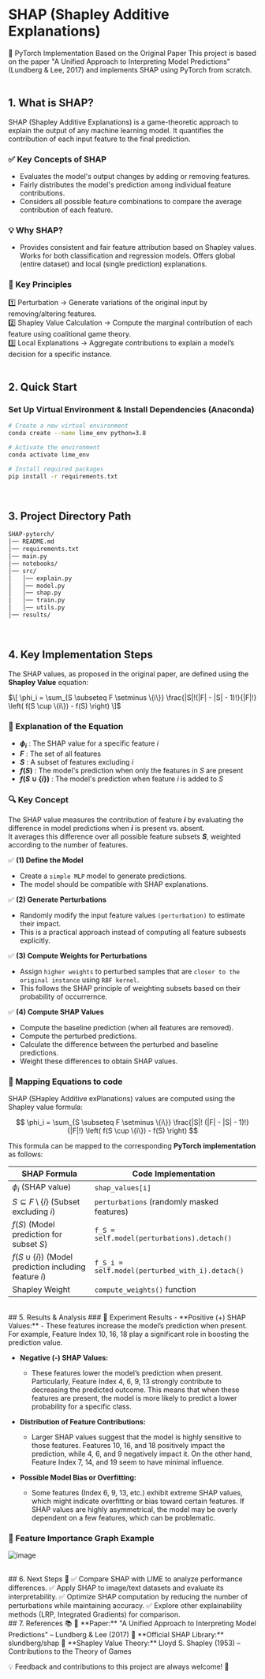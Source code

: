 # SHAP (Shapley Additive Explanations)
📢 PyTorch Implementation Based on the Original Paper
This project is based on the paper "A Unified Approach to Interpreting Model Predictions" (Lundberg & Lee, 2017)
and implements SHAP using PyTorch from scratch.
<br/>
<br/>
## 1. What is SHAP?
SHAP (Shapley Additive Explanations) is a game-theoretic approach to explain the output of any machine learning model.
It quantifies the contribution of each input feature to the final prediction.

### ✅ Key Concepts of SHAP
  - Evaluates the model's output changes by adding or removing features.
  - Fairly distributes the model's prediction among individual feature contributions.
  - Considers all possible feature combinations to compare the average contribution of each feature.

### 💡 Why SHAP? <br/>
- Provides consistent and fair feature attribution based on Shapley values. Works for both classification and regression models. Offers global (entire dataset) and local (single prediction) explanations.

### 🌟 Key Principles <br/>
1️⃣ Perturbation → Generate variations of the original input by removing/altering features.<br/>
2️⃣ Shapley Value Calculation → Compute the marginal contribution of each feature using coalitional game theory.<br/>
3️⃣ Local Explanations → Aggregate contributions to explain a model’s decision for a specific instance.
<br/>
<br/>
## 2. Quick Start
### **Set Up Virtual Environment & Install Dependencies (Anaconda)**
```bash
# Create a new virtual environment
conda create --name lime_env python=3.8

# Activate the environment
conda activate lime_env

# Install required packages
pip install -r requirements.txt
```
<br/>

## 3. Project Directory Path

```bash
SHAP-pytorch/
│── README.md                 
│── requirements.txt
│── main.py
│── notebooks/     
│── src/                      
│   │── explain.py
│   │── model.py          
│   │── shap.py
│   │── train.py                
│   │── utils.py              
│── results/
```
<br/>

## 4. Key Implementation Steps

The SHAP values, as proposed in the original paper, are defined using the **Shapley Value** equation:

$\[
\phi_i = \sum_{S \subseteq F \setminus \{i\}} \frac{|S|!(|F| - |S| - 1)!}{|F|!} \left( f(S \cup \{i\}) - f(S) \right)
\]$

### 📌 Explanation of the Equation

- **$\phi_i$** : The SHAP value for a specific feature $i$  
- **$F$** : The set of all features  
- **$S$** : A subset of features excluding $i$  
- **$f(S)$** : The model's prediction when only the features in $S$ are present  
- **$f(S \cup \{i\})$** : The model's prediction when feature $i$ is added to $S$  
  

### 🔍 Key Concept

The SHAP value measures the contribution of feature **$i$** by evaluating the difference in model predictions when **$i$** is present vs. absent.  
It averages this difference over all possible feature subsets **$S$**, weighted according to the number of features.


✅ **(1) Define the Model**
  - Create a `simple MLP` model to generate predictions.
  - The model should be compatible with SHAP explanations.
    
✅ **(2) Generate Perturbations**
  - Randomly modify the input feature values `(perturbation)` to estimate their impact.
  - This is a practical approach instead of computing all feature subsests explicitly.

✅ **(3) Compute Weights for Perturbations**
  - Assign `higher weights` to perturbed samples that are `closer to the original instance` using `RBF kernel`.
  - This follows the SHAP principle of weighting subsets based on their probability of occurrernce.
    
✅ **(4) Compute SHAP Values**
  - Compute the baseline prediction (when all features are removed).
  - Compute the perturbed predictions.
  - Calculate the difference between the perturbed and baseline predictions.
  - Weight these differences to obtain SHAP values.

### 🌟 Mapping Equations to code

SHAP (SHapley Additive exPlanations) values are computed using the Shapley value formula:

$$
\phi_i = \sum_{S \subseteq F \setminus \{i\}} \frac{|S|! (|F| - |S| - 1)!}{|F|!} \left( f(S \cup \{i\}) - f(S) \right)
$$

This formula can be mapped to the corresponding **PyTorch implementation** as follows:

| **SHAP Formula** | **Code Implementation** |
|-----------------|----------------------|
| $\phi_i$ (SHAP value) | `shap_values[i]` |
| $S \subseteq F \setminus \{i\}$ (Subset excluding $i$) | `perturbations` (randomly masked features) |
| $f(S)$ (Model prediction for subset $S$) | `f_S = self.model(perturbations).detach()` |
| $f(S \cup \{i\})$ (Model prediction including feature $i$) | `f_S_i = self.model(perturbed_with_i).detach()` |
| Shapley Weight | `compute_weights()` function |

<br/>
## 5. Results & Analysis
### 🔹 Experiment Results
- **Positive (+) SHAP Values:**
  - These features increase the model’s prediction when present.
For example, Feature Index 10, 16, 18 play a significant role in boosting the prediction value.

- **Negative (-) SHAP Values:**
  - These features lower the model’s prediction when present.
Particularly, Feature Index 4, 6, 9, 13 strongly contribute to decreasing the predicted outcome.
This means that when these features are present, the model is more likely to predict a lower probability for a specific class.

- **Distribution of Feature Contributions:**
  - Larger SHAP values suggest that the model is highly sensitive to those features.
Features 10, 16, and 18 positively impact the prediction, while 4, 6, and 9 negatively impact it.
On the other hand, Feature Index 7, 14, and 19 seem to have minimal influence.


- **Possible Model Bias or Overfitting:**
  - Some features (Index 6, 9, 13, etc.) exhibit extreme SHAP values, which might indicate overfitting or bias toward certain features.
If SHAP values are highly asymmetrical, the model may be overly dependent on a few features, which can be problematic.


### 🔹 Feature Importance Graph Example

![image](https://github.com/user-attachments/assets/d5754b52-9d7a-4a77-a279-1a7ab207054f)

<br/>
## 6. Next Steps 🚀
✅ Compare SHAP with LIME to analyze performance differences.
✅ Apply SHAP to image/text datasets and evaluate its interpretability.
✅ Optimize SHAP computation by reducing the number of perturbations while maintaining accuracy.
✅ Explore other explainability methods (LRP, Integrated Gradients) for comparison.

<br/>
## 7. References 📚
📄 **Paper:** "A Unified Approach to Interpreting Model Predictions" – Lundberg & Lee (2017)
🔗 **Official SHAP Library:** slundberg/shap
📑 **Shapley Value Theory:** Lloyd S. Shapley (1953) – Contributions to the Theory of Games

💡 Feedback and contributions to this project are always welcome! 🚀
